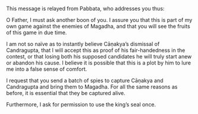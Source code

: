 This message is relayed from Pabbata, who addresses you thus:

O Father, I must ask another boon of you. I assure you that this is part of my own game against the enemies of Magadha, and that you will see the fruits of this game in due time.

I am not so naïve as to instantly believe Cāṇakya’s dismissal of Candragupta, that I will accept this as proof of his fair-handedness in the contest, or that losing both his supposed candidates he will truly start anew or abandon his cause. I believe it is possible that this is a plot by him to lure me into a false sense of comfort.

I request that you send a batch of spies to capture Cāṇakya and Candragupta and bring them to Magadha. For all the same reasons as before, it is essential that they be captured alive.

Furthermore, I ask for permission to use the king’s seal once.